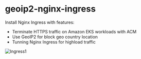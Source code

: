 # geoip2-nginx-ingress
Install Nginx Ingress with features:
- Terminate HTTPS traffic on Amazon EKS workloads with ACM
- Use GeoIP2 for block geo country location
- Tunning Nginx Ingress for highload traffic


![Ingress1](https://user-images.githubusercontent.com/93975934/191185414-92e01667-6754-4a26-a493-a9d0c8d25ade.png)
